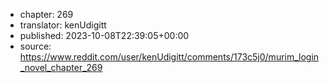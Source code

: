 - chapter: 269
- translator: kenUdigitt
- published: 2023-10-08T22:39:05+00:00
- source: https://www.reddit.com/user/kenUdigitt/comments/173c5j0/murim_login_novel_chapter_269

